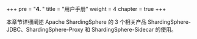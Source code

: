 +++
pre = "<b>4. </b>"
title = "用户手册"
weight = 4
chapter = true
+++

本章节详细阐述 Apache ShardingSphere 的 3 个相关产品 ShardingSphere-JDBC、ShardingSphere-Proxy 和 ShardingSphere-Sidecar 的使用。

